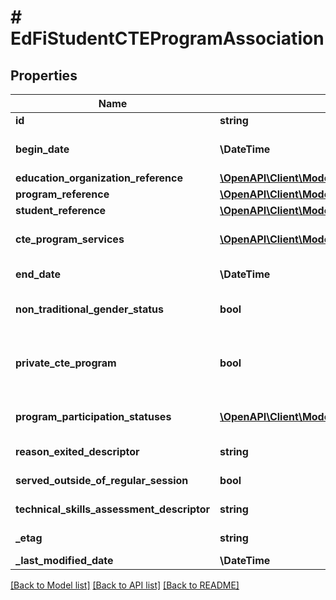# # EdFiStudentCTEProgramAssociation

## Properties

Name | Type | Description | Notes
------------ | ------------- | ------------- | -------------
**id** | **string** |  | [optional]
**begin_date** | **\DateTime** | The earliest date the student is involved with the program. Typically, this is the date the student becomes eligible for the program. |
**education_organization_reference** | [**\OpenAPI\Client\Model\EdFiEducationOrganizationReference**](EdFiEducationOrganizationReference.md) |  |
**program_reference** | [**\OpenAPI\Client\Model\EdFiProgramReference**](EdFiProgramReference.md) |  |
**student_reference** | [**\OpenAPI\Client\Model\EdFiStudentReference**](EdFiStudentReference.md) |  |
**cte_program_services** | [**\OpenAPI\Client\Model\EdFiStudentCTEProgramAssociationCTEProgramService[]**](EdFiStudentCTEProgramAssociationCTEProgramService.md) | An unordered collection of studentCTEProgramAssociationCTEProgramServices. Indicates the service(s) being provided to the student by the CTE program. | [optional]
**end_date** | **\DateTime** | The month, day, and year on which the student exited the program or stopped receiving services. | [optional]
**non_traditional_gender_status** | **bool** | Indicator that student is from a gender group that comprises less than 25% of the individuals employed in an occupation or field of work. | [optional]
**private_cte_program** | **bool** | Indicator that student participated in career and technical education at private agencies or institutions that are reported by the state for purposes of the Elementary and Secondary Education Act (ESEA). Students in private institutions which do not receive Perkins funding are reported only in the state file. | [optional]
**program_participation_statuses** | [**\OpenAPI\Client\Model\EdFiGeneralStudentProgramAssociationProgramParticipationStatus[]**](EdFiGeneralStudentProgramAssociationProgramParticipationStatus.md) | An unordered collection of generalStudentProgramAssociationProgramParticipationStatuses. The status of the student&#39;s program participation. | [optional]
**reason_exited_descriptor** | **string** | The reason the student left the program within a school or district. | [optional]
**served_outside_of_regular_session** | **bool** | Indicates whether the student received services during the summer session or between sessions. | [optional]
**technical_skills_assessment_descriptor** | **string** | Results of technical skills assessment aligned with industry recognized standards. | [optional]
**_etag** | **string** | A unique system-generated value that identifies the version of the resource. | [optional]
**_last_modified_date** | **\DateTime** | The date and time the resource was last modified. | [optional]

[[Back to Model list]](../../README.md#models) [[Back to API list]](../../README.md#endpoints) [[Back to README]](../../README.md)
